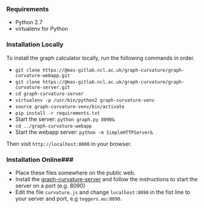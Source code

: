### Requirements ###
* Python 2.7
* virtualenv for Python

### Installation Locally ###
To install the graph calculator locally, run the following commands in order.
* `git clone https://@mas-gitlab.ncl.ac.uk/graph-curvature/graph-curvature-webapp.git`
* `git clone https://@mas-gitlab.ncl.ac.uk/graph-curvature/graph-curvature-server.git`
* `cd graph-curvature-server`
* `virtualenv -p /usr/bin/python2 graph-curvature-venv`
* `source graph-curvature-venv/bin/activate`
* `pip install -r requirements.txt`
* Start the server: `python graph.py 8090&`
* `cd ../graph-curvature-webapp`
* Start the webapp server: `python -m SimpleHTTPServer&`

Then visit `http://localhost:8000` in your browser.

### Installation Online###
* Place these files somewhere on the public web.
* Install the [graph-curvature-server](https://mas-gitlab.ncl.ac.uk/graph-curvature/graph-curvature-server) and follow the instructions to start the server on a port (e.g. 8090)
* Edit the file `curvature.js` and change `localhost:8090` in the fist line to your server and port, e.g `teggers.eu:8090`.
